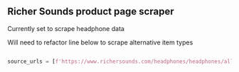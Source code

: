 ## **Richer Sounds product page scraper**

Currently set to scrape headphone data

Will need to refactor line below to scrape alternative item types
```python

source_urls = [f'https://www.richersounds.com/headphones/headphones/all-headphones.html?headphone_type=568&p={i}'for i in range(1, 8)]

```
